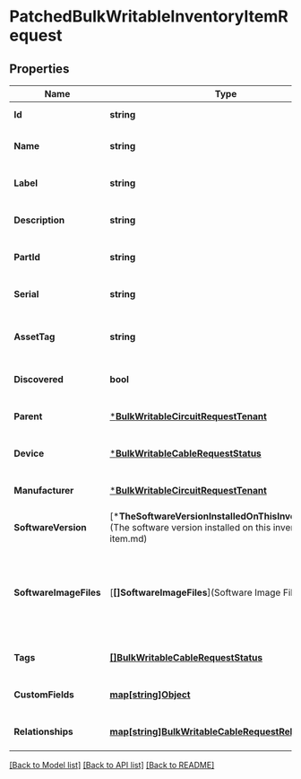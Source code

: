 # PatchedBulkWritableInventoryItemRequest

## Properties
Name | Type | Description | Notes
------------ | ------------- | ------------- | -------------
**Id** | **string** |  | [default to null]
**Name** | **string** |  | [optional] [default to null]
**Label** | **string** | Physical label | [optional] [default to null]
**Description** | **string** |  | [optional] [default to null]
**PartId** | **string** | Manufacturer-assigned part identifier | [optional] [default to null]
**Serial** | **string** |  | [optional] [default to null]
**AssetTag** | **string** | A unique tag used to identify this item | [optional] [default to null]
**Discovered** | **bool** | This item was automatically discovered | [optional] [default to null]
**Parent** | [***BulkWritableCircuitRequestTenant**](BulkWritableCircuitRequest_tenant.md) |  | [optional] [default to null]
**Device** | [***BulkWritableCableRequestStatus**](BulkWritableCableRequest_status.md) |  | [optional] [default to null]
**Manufacturer** | [***BulkWritableCircuitRequestTenant**](BulkWritableCircuitRequest_tenant.md) |  | [optional] [default to null]
**SoftwareVersion** | [***TheSoftwareVersionInstalledOnThisInventoryItem**](The software version installed on this inventory item.md) |  | [optional] [default to null]
**SoftwareImageFiles** | [**[]SoftwareImageFiles**](Software Image Files.md) | Override the software image files associated with the software version for this inventory item | [optional] [default to null]
**Tags** | [**[]BulkWritableCableRequestStatus**](BulkWritableCableRequest_status.md) |  | [optional] [default to null]
**CustomFields** | [**map[string]Object**](.md) |  | [optional] [default to null]
**Relationships** | [**map[string]BulkWritableCableRequestRelationships**](BulkWritableCableRequest_relationships.md) |  | [optional] [default to null]

[[Back to Model list]](../README.md#documentation-for-models) [[Back to API list]](../README.md#documentation-for-api-endpoints) [[Back to README]](../README.md)

